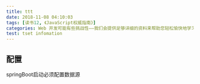 ```yaml
---
title: ttt
date: 2018-11-08 04:10:03
tags: [读书12, 《JavaScript权威指南》]
categories: Web 开发可能有些挑战性——我们会提供足够详细的资料来帮助您轻松愉快地学习相关主题。无论您是正在学习 Web 开发的学生（自学或者参与课程），寻找课堂材料的老师，还是编程爱好者，抑或仅仅想对 Web 技术有更多了解，您都能找到您所需要的信息。
test: tset infomation
---
```

## 配置
springBoot启动必须配置数据源

